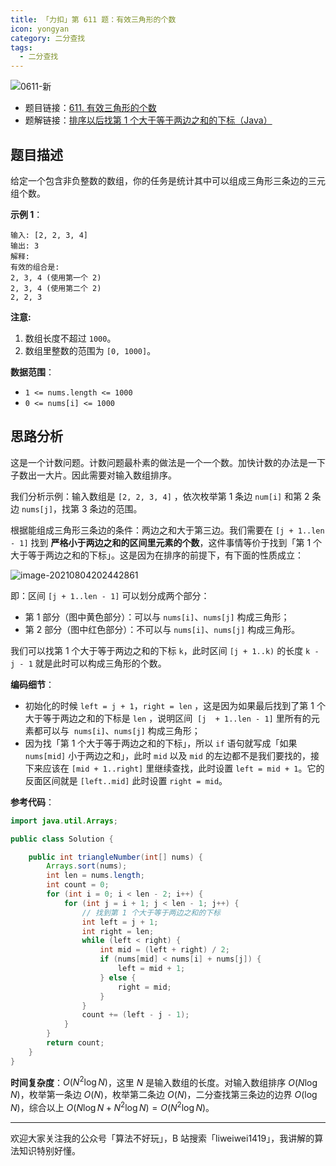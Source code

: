 ```yaml
---
title: 「力扣」第 611 题：有效三角形的个数
icon: yongyan
category: 二分查找
tags:
  - 二分查找
---
```


![0611-新](https://tva1.sinaimg.cn/large/008i3skNgy1gx8wdkqf89j30p00anwf0.jpg)

+ 题目链接：[611. 有效三角形的个数](https://leetcode-cn.com/problems/valid-triangle-number/)
+ 题解链接：[排序以后找第 1 个大于等于两边之和的下标（Java）](https://leetcode-cn.com/problems/valid-triangle-number/solution/er-fen-cha-zhao-python-dai-ma-java-dai-ma-by-liwei/)


## 题目描述

给定一个包含非负整数的数组，你的任务是统计其中可以组成三角形三条边的三元组个数。

**示例 1**：

```
输入: [2, 2, 3, 4]
输出: 3
解释:
有效的组合是: 
2, 3, 4 (使用第一个 2)
2, 3, 4 (使用第二个 2)
2, 2, 3
```

**注意:**

1. 数组长度不超过 `1000`。
2. 数组里整数的范围为 `[0, 1000]`。

**数据范围**：

- `1 <= nums.length <= 1000`
- `0 <= nums[i] <= 1000`

## 思路分析


这是一个计数问题。计数问题最朴素的做法是一个一个数。加快计数的办法是一下子数出一大片。因此需要对输入数组排序。

我们分析示例：输入数组是 `[2, 2, 3, 4]` ，依次枚举第 1 条边 `num[i]` 和第 2 条边 `nums[j]`，找第 3 条边的范围。

根据能组成三角形三条边的条件：两边之和大于第三边。我们需要在 `[j + 1..len - 1]` 找到 **严格小于两边之和的区间里元素的个数**，这件事情等价于找到「第 1 个大于等于两边之和的下标」。这是因为在排序的前提下，有下面的性质成立：

![image-20210804202442861](https://p3-juejin.byteimg.com/tos-cn-i-k3u1fbpfcp/c26162d0d4c147fea3fcaeb919e5c478~tplv-k3u1fbpfcp-zoom-1.image)

即：区间 `[j + 1..len - 1]` 可以划分成两个部分：

+ 第 1 部分（图中黄色部分）：可以与 `nums[i]`、`nums[j]` 构成三角形；
+ 第 2 部分（图中红色部分）：不可以与 `nums[i]`、`nums[j]` 构成三角形。

我们可以找第 1 个大于等于两边之和的下标 `k`，此时区间 `[j + 1..k)` 的长度 `k - j - 1` 就是此时可以构成三角形的个数。

**编码细节**：

+ 初始化的时候 `left = j + 1`，`right = len` ，这是因为如果最后找到了第 1 个大于等于两边之和的下标是 `len` ，说明区间  `[j  + 1..len - 1]` 里所有的元素都可以与  `nums[i]`、`nums[j]` 构成三角形；
+ 因为找「第 1 个大于等于两边之和的下标」，所以 `if` 语句就写成「如果 `nums[mid]` 小于两边之和」，此时 `mid` 以及 `mid` 的左边都不是我们要找的，接下来应该在 `[mid + 1..right]` 里继续查找，此时设置 `left = mid + 1`。它的反面区间就是 `[left..mid]` 此时设置 `right = mid`。

**参考代码**：


```java
import java.util.Arrays;

public class Solution {

    public int triangleNumber(int[] nums) {
        Arrays.sort(nums);
        int len = nums.length;
        int count = 0;
        for (int i = 0; i < len - 2; i++) {
            for (int j = i + 1; j < len - 1; j++) {
                // 找到第 1 个大于等于两边之和的下标
                int left = j + 1;
                int right = len;
                while (left < right) {
                    int mid = (left + right) / 2;
                    if (nums[mid] < nums[i] + nums[j]) {
                        left = mid + 1;
                    } else {
                        right = mid;
                    }
                }
                count += (left - j - 1);
            }
        }
        return count;
    }
}
```

**时间复杂度**：$O(N^2 \log N)$，这里 $N$ 是输入数组的长度。对输入数组排序 $O(N \log N)$，枚举第一条边 $O(N)$，枚举第二条边 $O(N)$，二分查找第三条边的边界 $O(\log N)$​，综合以上 $O(N \log N + N^2\log N) = O(N^2 \log N)$。

---

欢迎大家关注我的公众号「算法不好玩」，B 站搜索「liweiwei1419」，我讲解的算法知识特别好懂。